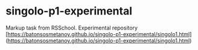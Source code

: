 # singolo-p1-experimental
Markup task from RSSchool. Experimental repository
[https://batonsosmetanoy.github.io/singolo-p1-experimental/singolo1.html] (https://batonsosmetanoy.github.io/singolo-p1-experimental/singolo1.html)
